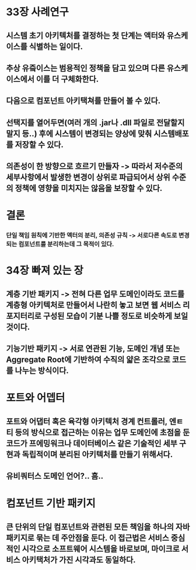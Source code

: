 # 33장 사례연구
## 시스템 초기 아키텍처를 결정하는 첫 단계는 액터와 유스케이스를 식별하는 일이다.
## 추상 유즠이스는 범용적인 정책을 담고 있으며 다른 유스케이스에서 이를 더 구체화한다.
## 다음으로 컴포넌트 아키택쳐를 만들어 볼 수 있다.
## 선택지를 열어두면(여러 개의 .jar나 .dll 파일로 전달할지 말지 등..) 후에 시스템이 변경되는 양상에 맞춰 시스템배포를 저장할 수 있다.
## 의존성이 한 방향으로 흐르기 만들자 -> 따라서 저수준의 세부사항에서 발생한 변경이 상위로 파급되어서 상위 수준의 정책에 영향을 미치지는 않음을 보장할 수 있다.
# 결론
### 단일 책임 원칙에 기반한 액터의 분리, 의존성 규칙 -> 서로다른 속도로 변경되는 컴포넌트를 분리하는데 그 목적이 있다.

# 34장 빠져 있는 장
## 계층 기반 패키지 -> 전혀 다른 업무 도메인이라도 코드를 계층형 아키텍처로 만들어서 나란히 놓고 보면 웹 서비스 리포지터리로 구성된 모습이 기분 나쁠 정도로 비슷하게 보일 것이다.
## 기능기반 패키지 -> 서로 연관된 기능, 도메인 개념 또는 Aggregate Root에 기반하여 수직의 얇은 조각으로 코드를 나누는 방식이다.
# 포트와 어뎁터
## 포트와 어댑터 혹은 육각형 아키텍처 경계 컨트롤러, 엔ㅌ티 등의 방식으로 접근하는 이유는 업무 도메인에 초점을 둔 코드가 프에밍워크나 데이터베이스 같은 기술적인 세부 구현과 독립적이며 분리된 아키텍처를 만들기 위해서다.
## 유비쿼터스 도메인 언어?.. 흠.. 
# 컴포넌트 기반 패키지
## 큰 단위의 단일 컴포넌트와 관련된 모든 책임을 하나의 자바 패키지로 묶는 데 주안점을 둔다. 이 접근법은 서비스 중심적인 시각으로 소프트웨어 시스템을 바로보며, 마이크로 서비스 아키택처가 가진 시각과도 동일하다.

